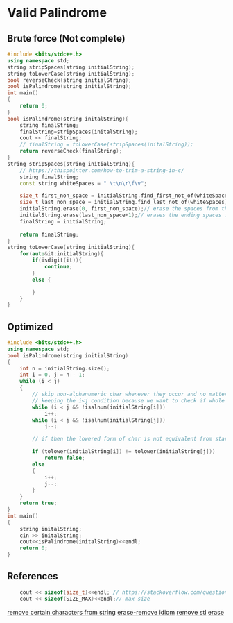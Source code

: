# Valid Palindrome

## Brute force (Not complete)

```cpp
#include <bits/stdc++.h>
using namespace std;
string stripSpaces(string initialString);
string toLowerCase(string initialString);
bool reverseCheck(string initialString);
bool isPalindrome(string initialString);
int main()
{
    return 0;
}
bool isPalindrome(string initalString){
    string finalString;
    finalString=stripSpaces(initalString);
    cout << finalString;
    // finalString = toLowerCase(stripSpaces(initalString));
    return reverseCheck(finalString);
}
string stripSpaces(string initialString){
    // https://thispointer.com/how-to-trim-a-string-in-c/
    string finalString;
    const string whiteSpaces = " \t\n\r\f\v";

    size_t first_non_space = initialString.find_first_not_of(whiteSpaces);// returns  first not whitespace from beginning
    size_t last_non_space = initialString.find_last_not_of(whiteSpaces);  // returns  last non whitespace from end
    initialString.erase(0, first_non_space);// erase the spaces from the beginning
    initialString.erase(last_non_space+1);// erases the ending spaces from the end
    finalString = initialString;
   
    return finalString;
}
string toLowerCase(string initialString){
    for(auto&it:initialString){
        if(isdigit(it)){
            continue;
        }
        else {

        }
    }
}
```

## Optimized

```cpp
#include <bits/stdc++.h>
using namespace std;
bool isPalindrome(string initialString)
{
    int n = initialString.size();
    int i = 0, j = n - 1;
    while (i < j)
    {
        // skip non-alphanumeric char whenever they occur and no matter how many they occur
        // keeping the i<j condition because we want to check if whole string is of special characters or spaces
        while (i < j && !isalnum(initialString[i]))
            i++;
        while (i < j && !isalnum(initialString[j]))
            j--;

        // if then the lowered form of char is not equivalent from start and end then the string is not palindrome

        if (tolower(initialString[i]) != tolower(initialString[j]))
            return false;
        else
        {
            i++;
            j--;
        }
    }
    return true;
}
int main()
{
    string initalString;
    cin >> initalString;
    cout<<isPalindrome(initalString)<<endl;
    return 0;
}
```

## References

```cpp
    cout << sizeof(size_t)<<endl; // https://stackoverflow.com/questions/2550774/what-is-size-t-in-c
    cout << sizeof(SIZE_MAX)<<endl;// max size
```

[remove certain characters from string](https://stackoverflow.com/questions/5891610/how-to-remove-certain-characters-from-a-string-in-c)
[erase-remove idiom](https://en.wikipedia.org/wiki/Erase%E2%80%93remove_idiom)
[remove stl](https://cplusplus.com/reference/algorithm/remove/?kw=remove+)
[erase](https://cplusplus.com/reference/string/string/erase/)